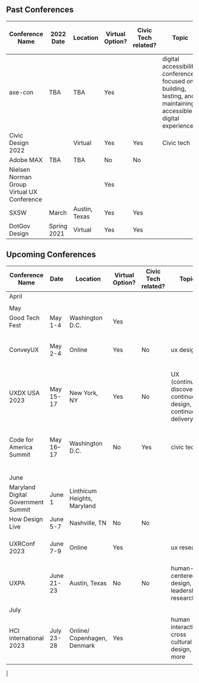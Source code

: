 <h2> Past Conferences </h2>

| Conference Name | 2022 Date | Location | Virtual Option? | Civic Tech related? | Topic | Who are attendees | Proposal Due Date | Host | Registration Date | Price | Link | Have Fearless folks attended? |
| --- | --- | --- | --- | --- | --- | --- | --- | --- | --- | --- | --- | --- |
| axe-con | TBA | TBA | Yes |  | digital accessibility conference focused on building, testing, and maintaining accessible digital experiences. | developers, designers, business users, and accessibility professionals of all experience levels |  | Deque |  | Free | https://www.deque.com/axe-con/ | Yes |
| Civic Design 2022 |  | Virtual | Yes | Yes | Civic tech |  |  | Rosenfeld Media |  |  |  |  |
| Adobe MAX | TBA | TBA | No | No |  |  |  |  |  |  |  |  |
| Nielsen Norman Group Virtual UX Conference |  |  | Yes |  |  |  |  |  |  |  |  |  |
| SXSW | March | Austin, Texas | Yes | Yes |  |  |  | SXSW |  |  |  | Yes |
| DotGov Design | Spring 2021 | Virtual | Yes | Yes |  |  |  |  |  |  |  |  |

<h2> Upcoming Conferences </h2>

| Conference Name | Date | Location | Virtual Option? | Civic Tech related? | Topic | Who are attendees                                               | Proposal Due Date | Host   | Registration Date     | Price   |
|------------------------------------|----------------|---------------------------|----------------|---------------------|---------------------------------------------------|-----------------------------------------------------------------------------------------------------------------------------|-------------------|--------------------------|-----------------------|---------------------------|
| April   |  |  |  |   |   |  |  |  |
|                                    |                |                           |                |                     |                                                   |                                                                                                                             |                   |                          |                       |                            |
| May                                |                |                           |                |                     |                                                   |                                                                                                                             |                   |                          |                       |                            |
| Good Tech Fest | May 1-4 | Washington D.C.| Yes | |   |     |   |     |  |       |
| ConveyUX  | May 2-4  | Online  | Yes            | No                  | ux design                                         | ux researchers, product designers                                                                                             |                   | Blink Now                | full conference: $495, on demand $295 | 
| UXDX USA 2023                      | May 15-17      | New York, NY              | Yes            | No                  | UX (continuous discovery, continuous design, continuous delivery) | UX professionals and those interested in UX                                                                                  | Not listed        | UXDX                     | Today - May 15        | Variable, based on attendance needs |
| Code for America Summit            | May 16–17      | Washington D.C.           | No             | Yes                 | civic tech                                        | public servants, technologists, organizers, and civic tech enthusiasts                                                      | Closed            | Code for America         | April 10–May 12       | $599.00                   |
|                                    |                |                           |                |                     |                                                   |                                                                                                                             |                   |                          |                       |                            |
| June                               |                |                           |                |                     |                                                   |                                                                                                                             |                   |                          |                       |                            |
| Maryland Digital Government Summit | June 1         | Linthicum Heights, Maryland |                |                     |                                                   | Open to Public Sector only.                                                                                                   |                   |                          |                       |                            |
| How Design Live                    | June 5-7       | Nashville, TN             | No             | No                  |                                                   |                                                                                                                             |                   |                          | $1,395                |                            |
| UXRConf 2023                       | June 7-9       | Online                    | Yes            |                     | ux research                                       | user researchers, ux practitioners                                                                                            |                   |                          |                       |                            |
| UXPA                               | June 21-23     | Austin, Texas             | No             | No                  | human-centered design, leadership, research       | Product designers, researchers                                                                                                |                   |                          | $1,900                |                            |
|                                    |                |                           |                |                     |                                                   |                                                                                                                             |                   |                          |                       |                            |
| July                               |                |                           |                |                     |                                                   |                                                                                                                             |                   |                          |                       |                            |
| HCI international 2023             | July 23-28     | Online/ Copenhagen, Denmark | Yes            |                     | human interaction, cross cultural design, and more | product designers, interaction designers                                                                                     |                   | HCI international        | Now- May 16th         | Jan 1-May 15: $795, after May 16th: $895 |
|                                    |                |                           |                |                     |                                                   |                                                                                                                             |                   |                          |                       |                            |
|
